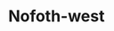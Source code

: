 # Nofoth-west
<!DOCTYPE html>
<html lang="ar" dir="rtl">
<head>
    <meta charset="UTF-8">
    <meta name="viewport" content="width=device-width, initial-scale=1.0">
    <title>نظام متابعة نفوذ - المنطقة الغربية</title>
    <link href="https://cdn.jsdelivr.net/npm/bootstrap@5.3.3/dist/css/bootstrap.rtl.min.css" rel="stylesheet">
    <link href="https://cdn.jsdelivr.net/npm/bootstrap-icons@1.10.5/font/bootstrap-icons.css" rel="stylesheet">
    <link rel="stylesheet" href="https://cdnjs.cloudflare.com/ajax/libs/font-awesome/6.4.0/css/all.min.css">
    <script src="https://cdnjs.cloudflare.com/ajax/libs/xlsx/0.18.5/xlsx.full.min.js"></script>
    <style>
        :root {
            --primary-color: #781f19;
            --secondary-color: #fdf0f1;
            --accent-color: #d4a5a2;
            --text-color: #5a1612;
            --card-hover: #fce4ec;
        }
        
        body {
            font-family: 'Arial', sans-serif;
            background-color: var(--secondary-color);
            padding: 20px;
            transition: all 0.3s ease;
        }
        
        /* Header styles */
        .header-container {
            background-color: white;
            color: var(--primary-color);
            border: 3px solid var(--primary-color);
            border-radius: 20px;
            padding: 15px;
            font-weight: bold;
            text-align: center;
            margin-bottom: 30px;
            box-shadow: 0 4px 12px rgba(120, 31, 25, 0.15);
        }
        
        .main-title {
            font-size: 2.5rem;
            margin-bottom: 5px;
            letter-spacing: 1px;
        }
        
        .sub-title {
            font-size: 1.5rem;
            opacity: 0.9;
            color: var(--text-color);
        }
        
        /* Dashboard cards */
        .dashboard-grid {
            display: grid;
            grid-template-columns: repeat(auto-fill, minmax(300px, 1fr));
            gap: 25px;
            margin-bottom: 40px;
        }
        
        .dashboard-card {
            background-color: white;
            color: var(--primary-color);
            border: 2px solid var(--primary-color);
            border-radius: 20px;
            text-align: center;
            padding: 30px 20px;
            font-weight: bold;
            font-size: 20px;
            cursor: pointer;
            position: relative;
            text-decoration: none;
            transition: all 0.3s ease;
            box-shadow: 0 5px 15px rgba(0, 0, 0, 0.1);
            height: 100%;
            display: flex;
            flex-direction: column;
            justify-content: center;
            align-items: center;
        }
        
        .dashboard-card:hover {
            transform: translateY(-5px);
            box-shadow: 0 8px 25px rgba(120, 31, 25, 0.2);
            background-color: var(--card-hover);
        }
        
        .card-icon {
            font-size: 3.5rem;
            margin-bottom: 20px;
            color: var(--primary-color);
        }
        
        /* Section styles */
        .section-container {
            display: none;
            background-color: white;
            border-radius: 20px;
            padding: 30px;
            margin-top: 20px;
            box-shadow: 0 5px 25px rgba(0, 0, 0, 0.1);
            border: 1px solid #e0c0c0;
            overflow: auto;
        }
        
        .back-btn {
            background: var(--primary-color);
            color: white;
            border: none;
            padding: 10px 25px;
            border-radius: 30px;
            font-size: 1rem;
            cursor: pointer;
            transition: background 0.3s;
            display: inline-flex;
            align-items: center;
            gap: 8px;
            margin-bottom: 20px;
        }
        
        .back-btn:hover {
            background: var(--text-color);
            transform: scale(1.05);
        }
        
        /* Orders Section Styles */
        .icon-grid {
            display: grid;
            grid-template-columns: repeat(auto-fill, minmax(200px, 1fr));
            gap: 20px;
            margin-top: 20px;
        }
        
        .icon-box {
            background-color: #FFE4E1;
            color: #8B0000;
            border: 2px solid #8B0000;
            border-radius: 20px;
            text-align: center;
            padding: 20px;
            font-weight: bold;
            font-size: 18px;
            cursor: pointer;
            position: relative;
            text-decoration: none;
            transition: all 0.3s;
            min-height: 150px;
            display: flex;
            flex-direction: column;
            justify-content: center;
            align-items: center;
        }
        
        .icon-box:hover {
            background-color: #fcdede;
            transform: translateY(-3px);
        }
        
        .dropdown-content, .sub-dropdown {
            display: none;
            position: absolute;
            top: 100%;
            right: 0;
            background-color: #fff;
            color: #8B0000;
            border: 1px solid #8B0000;
            min-width: 200px;
            box-shadow: 0px 8px 16px rgba(0,0,0,0.2);
            border-radius: 10px;
            z-index: 3;
            font-weight: bold;
        }
        
        .dropdown-content div, .sub-dropdown div, .sub-dropdown a {
            padding: 12px 16px;
            cursor: pointer;
            border-bottom: 1px solid #eee;
            text-align: right;
            background-color: #fff;
            text-decoration: none;
            color: #8B0000;
            display: block;
        }
        
        .dropdown-content div:last-child, .sub-dropdown div:last-child, .sub-dropdown a:last-child {
            border-bottom: none;
        }
        
        .sub-item {
            position: relative;
        }
        
        .sub-dropdown {
            right: 100%;
            top: 0;
        }
        
        .sub-item .sub-dropdown {
            display: none;
        }
        
        /* Waste Section Styles */
        .waste-dashboard {
            display: flex;
            justify-content: space-around;
            padding: 40px 20px;
            flex-wrap: wrap;
            gap: 30px;
        }
        
        .waste-card {
            background: white;
            border-radius: 15px;
            box-shadow: 0 8px 20px rgba(0, 0, 0, 0.15);
            padding: 30px;
            text-align: center;
            width: 350px;
            transition: transform 0.3s, box-shadow 0.3s;
            cursor: pointer;
            border: 3px solid transparent;
        }
        
        .waste-card:hover {
            transform: translateY(-10px);
            box-shadow: 0 12px 25px rgba(0, 0, 0, 0.2);
        }
        
        .waste-card.match-orders {
            border-color: #781f19;
        }
        
        .waste-card.waste-track {
            border-color: #5a1612;
        }
        
        .waste-icon {
            font-size: 5rem;
            margin-bottom: 20px;
            color: #781f19;
        }
        
        /* Products Section Styles */
        .products-header {
            background: linear-gradient(to right, #781f19, #a02a22);
            color: white;
            padding: 25px;
            text-align: center;
            border-radius: 15px;
            margin-bottom: 20px;
        }
        
        .products-form-container {
            padding: 30px;
            background: white;
            border-radius: 15px;
            box-shadow: 0 5px 15px rgba(0,0,0,0.1);
        }
        
        .form-group {
            margin-bottom: 25px;
        }
        
        .form-group label {
            display: block;
            margin-bottom: 8px;
            font-weight: 600;
            color: #781f19;
            font-size: 16px;
        }
        
        .upload-area {
            border: 2px dashed #781f19;
            border-radius: 10px;
            padding: 30px;
            text-align: center;
            background: #fdf0f1;
            cursor: pointer;
            transition: all 0.3s ease;
            min-height: 200px;
            display: flex;
            flex-direction: column;
            justify-content: center;
            align-items: center;
        }
        
        .upload-area:hover {
            background: #fbe4e6;
            border-color: #5a1712;
        }
        
        .upload-area i {
            font-size: 50px;
            color: #781f19;
            margin-bottom: 15px;
        }
        
        .upload-text h3 {
            color: #781f19;
            margin-bottom: 5px;
        }
        
        .upload-text p {
            color: #a04a45;
            font-size: 14px;
        }
        
        #image-preview {
            margin-top: 15px;
            display: none;
            max-width: 100%;
            max-height: 300px;
            text-align: center;
        }
        
        #image-preview img {
            max-width: 100%;
            max-height: 250px;
            border-radius: 5px;
            box-shadow: 0 3px 10px rgba(0,0,0,0.1);
            border: 1px solid #e0c0c0;
        }
        
        select, input[type="date"], input[type="text"] {
            width: 100%;
            padding: 14px;
            border: 1px solid #e0c0c0;
            border-radius: 8px;
            background: white;
            font-size: 16px;
            color: #781f19;
            transition: border 0.3s ease;
        }
        
        select:focus, input[type="date"]:focus, input[type="text"]:focus {
            outline: none;
            border-color: #781f19;
            box-shadow: 0 0 0 3px rgba(120, 31, 25, 0.2);
        }
        
        .btn-container {
            display: flex;
            justify-content: center;
            gap: 15px;
            margin-top: 20px;
        }
        
        .btn {
            padding: 14px 35px;
            border: none;
            border-radius: 8px;
            font-size: 17px;
            font-weight: 600;
            cursor: pointer;
            transition: all 0.3s ease;
            display: flex;
            align-items: center;
            gap: 10px;
        }
        
        .btn-primary {
            background: linear-gradient(to right, #781f19, #a02a22);
            color: white;
        }
        
        .btn-primary:hover {
            background: linear-gradient(to right, #a02a22, #781f19);
            transform: translateY(-2px);
            box-shadow: 0 5px 15px rgba(120, 31, 25, 0.4);
        }
        
        .btn-secondary {
            background: #fdf0f1;
            color: #781f19;
            border: 1px solid #e0c0c0;
        }
        
        .btn-secondary:hover {
            background: #fbe4e6;
        }
        
        .success-message {
            background: #dff0d8;
            border: 1px solid #d0e9c6;
            color: #3c763d;
            padding: 15px;
            border-radius: 8px;
            margin-top: 20px;
            text-align: center;
            display: none;
        }
        
        .form-title {
            color: #781f19;
            text-align: center;
            margin-bottom: 25px;
            padding-bottom: 15px;
            border-bottom: 2px solid #fdf0f1;
        }
        
        /* Toast notifications */
        .toast-container {
            position: fixed;
            bottom: 20px;
            left: 20px;
            z-index: 1060;
            min-width: 300px;
        }
        
        .toast {
            background-color: var(--primary-color);
            color: white;
            border-radius: 10px;
            padding: 15px 20px;
            box-shadow: 0 5px 15px rgba(0, 0, 0, 0.2);
            display: flex;
            align-items: center;
            gap: 15px;
            opacity: 0;
            transform: translateY(20px);
            transition: all 0.4s ease;
        }
        
        .toast.show {
            opacity: 1;
            transform: translateY(0);
        }
        
        .toast i {
            font-size: 1.8rem;
        }
        
        /* Footer */
        .footer {
            text-align: center;
            padding: 20px;
            margin-top: 30px;
            color: var(--text-color);
            font-size: 0.9rem;
            border-top: 1px solid #e0c0c0;
        }
        
        /* Animation */
        @keyframes fadeIn {
            from { opacity: 0; transform: translateY(20px); }
            to { opacity: 1; transform: translateY(0); }
        }
        
        .fade-in {
            animation: fadeIn 0.5s ease forwards;
        }
        
        /* Responsive design */
        @media (max-width: 768px) {
            .dashboard-grid {
                grid-template-columns: 1fr;
            }
            
            .main-title {
                font-size: 2rem;
            }
            
            .sub-title {
                font-size: 1.2rem;
            }
            
            .waste-dashboard {
                flex-direction: column;
                align-items: center;
            }
            
            .waste-card {
                width: 100%;
            }
        }
    </style>
</head>
<body>
    <!-- Main Dashboard -->
    <div id="dashboard">
        <div class="header-container fade-in">
            <div class="main-title">شركة نفوذ</div>
            <div class="sub-title">المنطقة الغربية</div>
        </div>
        
        <div class="dashboard-grid">
            <div class="dashboard-card fade-in" onclick="showSection('orders-section')" style="animation-delay: 0.1s">
                <i class="bi bi-clipboard-check card-icon"></i>
                <div>متابعة الطلبيات</div>
                <p class="mt-2 mb-0" style="font-size: 16px; font-weight: normal;">متابعة وتنظيم جميع الطلبيات</p>
            </div>
            
            <div class="dashboard-card fade-in" onclick="showSection('waste-section')" style="animation-delay: 0.2s">
                <i class="bi bi-clipboard-x card-icon"></i>
                <div>متابعة الهدر وفروقات الطلبيات</div>
                <p class="mt-2 mb-0" style="font-size: 16px; font-weight: normal;">تتبع الهدر والفروقات في الطلبيات</p>
            </div>
            
            <div class="dashboard-card fade-in" onclick="showSection('products-section')" style="animation-delay: 0.3s">
                <i class="bi bi-box-seam card-icon"></i>
                <div>متابعة المنتجات الجديدة</div>
                <p class="mt-2 mb-0" style="font-size: 16px; font-weight: normal;">إضافة ومتابعة المنتجات الجديدة</p>
            </div>
        </div>
        
        <div class="footer">
            نظام نفوذ - المنطقة الغربية
        </div>
    </div>
    
    <!-- Orders Section -->
    <div id="orders-section" class="section-container">
        <button class="back-btn" onclick="showDashboard()">
            <i class="fas fa-arrow-left"></i> العودة إلى الرئيسية
        </button>
        
        <div class="header-container" style="margin-top: 20px;">
            <div class="main-title">متابعة الطلبيات</div>
            <div class="sub-title">بوابة متابعة الغربية</div>
        </div>

        <div class="icon-grid">
            <!-- الطلبيات -->
            <div class="icon-box" onclick="toggleDropdown('orders-dropdown')">
                <i class="bi bi-bag-check"></i>
                الطلبيات
                <div class="dropdown-content" id="orders-dropdown">
                    <!-- مامولا -->
                    <div class="sub-item" onclick="toggleSubDropdown(event, 'mamoula-sub')">
                        مامولا
                        <div class="sub-dropdown" id="mamoula-sub">
                            <a href="https://docs.google.com/spreadsheets/d/1rOHIOMq3FCdGKzTHi_HTFJNi0g4IdUabWy13iI275Ao/edit?usp=drivesdk" target="_blank">طلبية المنتجات</a>
                            <a href="https://docs.google.com/spreadsheets/d/1EuaG4s3osNqiMhfX68aWPb6rSDjkyC3hgniUuLk8jZ8/edit?usp=drivesdk" target="_blank">طلبية المستودع</a>
                        </div>
                    </div>

                    <!-- كيك من مامولا -->
                    <div class="sub-item" onclick="toggleSubDropdown(event, 'cake-sub')">
                        كيك من مامولا
                        <div class="sub-dropdown" id="cake-sub">
                            <a href="https://docs.google.com/spreadsheets/d/1XtNX0HzQQh0-p8GpvScYtKjFeJpIFExuWClXrFFemkE/edit?usp=drivesdk" target="_blank">طلبية الكيك</a>
                        </div>
                    </div>

                    <!-- عنبة -->
                    <div class="sub-item" onclick="toggleSubDropdown(event, 'anaba-sub')">
                        عنبة
                        <div class="sub-dropdown" id="anaba-sub">
                            <a href="https://docs.google.com/spreadsheets/d/1sK_yo7QcY-fkUeLP7lXD01OcCfV_fQiOy3fyayieQ8M/edit?usp=sharing" target="_blank">الطلبية اليومية</a>
                            <a href="https://docs.google.com/spreadsheets/d/1EuaG4s3osNqiMhfX68aWPb6rSDjkyC3hgniUuLk8jZ8/edit?usp=drivesdk" target="_blank">طلبية المستودع</a>
                        </div>
                    </div>

                    <!-- لقمة وردية -->
                    <div class="sub-item" onclick="toggleSubDropdown(event, 'lokma-sub')">
                        لقمة وردية
                        <div class="sub-dropdown" id="lokma-sub">
                            <a href="https://docs.google.com/spreadsheets/d/1sp3zhuD9PwCZGItAMO385zIGQvgiaoX0PzZXOCF8SjI/edit?usp=sharing" target="_blank">الطلبية الأسبوعية</a>
                        </div>
                    </div>

                    <!-- قشطية -->
                    <div class="sub-item" onclick="toggleSubDropdown(event, 'qashtia-sub')">
                        قشطية
                        <div class="sub-dropdown" id="qashtia-sub">
                            <a href="https://docs.google.com/spreadsheets/d/141KjwMgoPZb6am5UnLCMVbklVNOg2-YgCtYoVlpWd2I/edit?usp=drivesdk" target="_blank">الطلبية</a>
                        </div>
                    </div>
                </div>
            </div>

            <!-- باقي الأيقونات -->
            <a class="icon-box" href="https://docs.google.com/spreadsheets/d/1qPbIlr1C4Zn11Fo6cUMr3B6t87Uc1k1_cDUEuKAefg0/edit?usp=drivesdk" target="_blank">
                <i class="bi bi-tools"></i>
                الصيانات
            </a>
            <a class="icon-box" href="https://docs.google.com/spreadsheets/d/1_Du-iJcIFD4BnJKPFgGFs5r_0kyoXBNxYQk0Q7gexq8/edit?usp=sharing" target="_blank">
                <i class="bi bi-trash"></i>
                الهدر
            </a>
            <a class="icon-box" href="https://forms.gle/gK3GRwnQQWXZb7NT6" target="_blank">
                <i class="bi bi-calendar-check"></i>
                إغلاق نهاية شهر
            </a>
            <a class="icon-box" href="https://docs.google.com/spreadsheets/d/1KHsFsBBwiW8qDFTX7G8tiK8N_Xa9YHqf1hwEqvkEOIo/edit?usp=drivesdk" target="_blank">
                <i class="bi bi-link-45deg"></i>
                ربط التطبيقات
            </a>
            <a class="icon-box" href="https://docs.google.com/spreadsheets/d/1bJzUp9wSy1f22GIXNOW7rK6QEYHV3JBjqN0LCAsLp88/edit?usp=drivesdk" target="_blank">
                <i class="bi bi-house-door"></i>
                عهدة الفروع
            </a>
            <a class="icon-box" href="https://docs.google.com/spreadsheets/d/1kR-1Vr92iiyFNDTq6-wXo5hoeJdt3o4c-qTwGqCQMIU/edit?usp=drivesdk" target="_blank">
                <i class="bi bi-fire"></i>
                صلاحيات طفايات الحريق
            </a>
            <a class="icon-box" href="https://apps.balady.gov.sa/Eservices/health/Inquiries/Search" target="_blank">
                <i class="bi bi-file-earmark-medical"></i>
                الشهادات الصحية
            </a>
            <div class="icon-box" onclick="toggleDropdown('inventory-dropdown')">
                <i class="bi bi-clipboard-data"></i>
                الجرد
                <div class="dropdown-content" id="inventory-dropdown">
                    <div>الجرد اليومي</div>
                    <div>الجرد الشهري</div>
                </div>
            </div>
        </div>

        <!-- خاص بالمدير -->
        <div class="header-container mt-5" onclick="showLoginPrompt()" style="cursor:pointer;">
            <div class="main-title">خاص بالمدير</div>
        </div>

        <!-- واجهة المدير -->
        <div class="icon-grid mt-3" id="manager-panel" style="display: none;">
            <a class="icon-box" href="#">
                <i class="bi bi-camera-video"></i> 
                متابعة الكاميرات
            </a>
            <a class="icon-box" href="#">
                <i class="bi bi-cash-coin"></i> 
                متابعة الترصيد
            </a>
            <a class="icon-box" href="#">
                <i class="bi bi-person-walking"></i> 
                الزيارات
            </a>
            <a class="icon-box" href="#">
                <i class="bi bi-stars"></i> 
                متابعة المنتجات الجديدة
            </a>
        </div>
    </div>
    
    <!-- Waste Section -->
    <div id="waste-section" class="section-container">
        <button class="back-btn" onclick="showDashboard()">
            <i class="fas fa-arrow-left"></i> العودة إلى الرئيسية
        </button>
        
        <div class="header-container">
            <div class="main-title">متابعة الهدر وفروقات الطلبيات</div>
            <div class="sub-title">نفوذ الغربية</div>
        </div>
        
        <div class="waste-dashboard">
            <div class="waste-card match-orders" id="matchOrdersCard">
                <div class="waste-icon">
                    <i class="fas fa-clipboard-check"></i>
                </div>
                <h2>مطابقة الطلبيات</h2>
                <p>الضغط هنا لمطابقة الطلبيات المرسلة مع المستلمة والتحقق من وجود أي نقص</p>
            </div>
            
            <div class="waste-card waste-track" id="wasteTrackCard">
                <div class="waste-icon">
                    <i class="fas fa-chart-line"></i>
                </div>
                <h2>متابعة الهدر</h2>
                <p>الضغط هنا لمتابعة الهدر وتصنيفه حسب النوع (هدر النقل، هدر الفرع)</p>
            </div>
        </div>
        
        <!-- Waste Tracking Panel Content -->
        <div class="mt-5" style="background: white; padding: 25px; border-radius: 15px; box-shadow: 0 5px 15px rgba(0,0,0,0.1);">
            <h3 class="text-center" style="color: #781f19; margin-bottom: 25px;">نظام متابعة الهدر الشامل</h3>
            
            <div class="row">
                <div class="col-md-6 mb-4">
                    <div class="card h-100 border-primary">
                        <div class="card-header bg-primary text-white">
                            <i class="fas fa-truck me-2"></i> هدر النقل
                        </div>
                        <div class="card-body">
                            <p>تتبع وتصنيف الهدر الناتج عن عمليات النقل والتوزيع</p>
                            <ul class="list-group">
                                <li class="list-group-item">تسجيل الأصناف التالفة أثناء النقل</li>
                                <li class="list-group-item">تحديد كميات الهدر لكل شحنة</li>
                                <li class="list-group-item">تحليل أسباب الهدر في النقل</li>
                            </ul>
                        </div>
                    </div>
                </div>
                
                <div class="col-md-6 mb-4">
                    <div class="card h-100 border-danger">
                        <div class="card-header bg-danger text-white">
                            <i class="fas fa-store me-2"></i> هدر الفرع
                        </div>
                        <div class="card-body">
                            <p>تتبع وتصنيف الهدر الناتج داخل فروع المؤسسة</p>
                            <ul class="list-group">
                                <li class="list-group-item">تسجيل الأصناف التالفة داخل الفروع</li>
                                <li class="list-group-item">متابعة هدر الطهي والإنتاج</li>
                                <li class="list-group-item">تحليل أسباب الهدر في الفروع</li>
                            </ul>
                        </div>
                    </div>
                </div>
            </div>
            
            <div class="text-center mt-4">
                <button class="btn btn-lg" style="background: #781f19; color: white;">
                    <i class="fas fa-file-excel me-2"></i> تصدير تقارير الهدر
                </button>
            </div>
        </div>
    </div>
    
    <!-- Products Section -->
    <div id="products-section" class="section-container">
        <button class="back-btn" onclick="showDashboard()">
            <i class="fas fa-arrow-left"></i> العودة إلى الرئيسية
        </button>
        
        <div class="products-header">
            <h1><i class="fas fa-cube"></i> متابعة المنتجات الجديدة</h1>
            <p> نفوذ الغربية</p>
        </div>
        
        <div class="products-form-container">
            <h2 class="form-title"><i class="fas fa-edit"></i> تفاصيل المنتج</h2>
            
            <div class="form-group">
                <label for="product-image">صورة المنتج:</label>
                <div class="upload-area" id="upload-area">
                    <i class="fas fa-cloud-upload-alt"></i>
                    <div class="upload-text">
                        <h3>انقر لرفع صورة المنتج</h3>
                        <p>الحد الأقصى لحجم الصورة: 5MB (PNG, JPG)</p>
                    </div>
                    <input type="file" id="image-upload" accept="image/*" style="display:none">
                </div>
                <div id="image-preview">
                    <img id="preview" src="#" alt="معاينة الصورة">
                </div>
            </div>
            
            <div class="form-group">
                <label for="brand">البراند:</label>
                <select id="brand">
                    <option value="">-- اختر البراند --</option>
                    <option value="mamula">مامولا</option>
                    <option value="aneba">عنبة</option>
                    <option value="lqma">لقمة وردية</option>
                    <option value="qeshtia">قشطية</option>
                    <option value="cake">كيك من مامولا</option>
                </select>
            </div>
            
            <div class="form-group">
                <label for="branch">الفرع:</label>
                <select id="branch">
                    <option value="">-- اختر الفرع --</option>
                    <option value="riyadh">النعيم</option>
                    <option value="riyadh">الحمدانية</option>
                    <option value="riyadh">السامر</option>
                    <option value="riyadh">النسيم</option>
                    <option value="jeddah">ابحر</option>
                    <option value="dammam">الصفاء</option>
                    <option value="dammam">الجال</option>
                    <option value="dammam">الشوقية</option>
                    <option value="madinah">السنابل</option>
                </select>
            </div>
            
            <div class="form-group">
                <label for="product-name">اسم المنتج:</label>
                <input type="text" id="product-name" placeholder="أدخل اسم المنتج يدويًا">
            </div>
            
            <div class="form-group">
                <label for="date">تاريخ المنتج:</label>
                <input type="date" id="date">
            </div>
            
            <div class="btn-container">
                <button class="btn btn-primary" id="submit-btn"><i class="fas fa-plus-circle"></i> إضافة المنتج</button>
                <button class="btn btn-secondary"><i class="fas fa-times"></i> إلغاء</button>
            </div>
            
            <div class="success-message" id="success-message">
                <i class="fas fa-check-circle"></i> تم إضافة المنتج بنجاح! سيتم إرسال البيانات قريبًا.
            </div>
        </div>
        
        <div class="mt-5" style="background: white; padding: 25px; border-radius: 15px; box-shadow: 0 5px 15px rgba(0,0,0,0.1);">
            <h3 class="text-center" style="color: #781f19; margin-bottom: 25px;">أحدث المنتجات المضافة</h3>
            
            <div class="row">
                <div class="col-md-4 mb-4">
                    <div class="card h-100">
                        <img src="https://via.placeholder.com/300x200?text=منتج+جديد+1" class="card-img-top" alt="منتج جديد">
                        <div class="card-body">
                            <h5 class="card-title">كيك الشوكولاتة الفاخر</h5>
                            <p class="card-text">براند: كيك من مامولا</p>
                            <p class="card-text">تم الإضافة: 2025-08-01</p>
                        </div>
                    </div>
                </div>
                
                <div class="col-md-4 mb-4">
                    <div class="card h-100">
                        <img src="https://via.placeholder.com/300x200?text=منتج+جديد+2" class="card-img-top" alt="منتج جديد">
                        <div class="card-body">
                            <h5 class="card-title">معجنات عنبة المميزة</h5>
                            <p class="card-text">براند: عنبة</p>
                            <p class="card-text">تم الإضافة: 2025-07-28</p>
                        </div>
                    </div>
                </div>
                
                <div class="col-md-4 mb-4">
                    <div class="card h-100">
                        <img src="https://via.placeholder.com/300x200?text=منتج+جديد+3" class="card-img-top" alt="منتج جديد">
                        <div class="card-body">
                            <h5 class="card-title">لقمة وردية بالجبنة</h5>
                            <p class="card-text">براند: لقمة وردية</p>
                            <p class="card-text">تم الإضافة: 2025-07-25</p>
                        </div>
                    </div>
                </div>
            </div>
        </div>
    </div>
    
    <!-- Toast Notification Container -->
    <div class="toast-container">
        <div class="toast" id="notification-toast">
            <i class="fas fa-info-circle"></i>
            <div id="toast-message">مرحبًا بك في نظام نفوذ</div>
        </div>
    </div>

    <script src="https://cdn.jsdelivr.net/npm/bootstrap@5.3.3/dist/js/bootstrap.bundle.min.js"></script>
    <script>
        // Navigation functions
        function showDashboard() {
            document.getElementById('dashboard').style.display = 'block';
            document.getElementById('orders-section').style.display = 'none';
            document.getElementById('waste-section').style.display = 'none';
            document.getElementById('products-section').style.display = 'none';
        }
        
        function showSection(sectionId) {
            document.getElementById('dashboard').style.display = 'none';
            document.getElementById('orders-section').style.display = 'none';
            document.getElementById('waste-section').style.display = 'none';
            document.getElementById('products-section').style.display = 'none';
            
            document.getElementById(sectionId).style.display = 'block';
            
            // Show toast notification
            let message = "";
            switch(sectionId) {
                case 'orders-section':
                    message = "تم فتح متابعة الطلبيات";
                    break;
                case 'waste-section':
                    message = "تم فتح متابعة الهدر وفروقات الطلبيات";
                    break;
                case 'products-section':
                    message = "تم فتح متابعة المنتجات الجديدة";
                    break;
            }
            showToast(message);
        }
        
        // Toast notification
        function showToast(message) {
            const toast = document.getElementById('notification-toast');
            const toastMessage = document.getElementById('toast-message');
            
            toastMessage.textContent = message;
            toast.classList.add('show');
            
            setTimeout(() => {
                toast.classList.remove('show');
            }, 3000);
        }
        
        // Show login prompt for manager
        function showLoginPrompt() {
            if (sessionStorage.getItem('managerLoggedIn') === 'true') {
                document.getElementById('manager-panel').style.display = 'grid';
            } else {
                const password = prompt("الرجاء إدخال كلمة مرور المدير:");
                const correctPassword = '1234'; // Replace with your password
                
                if (password === correctPassword) {
                    sessionStorage.setItem('managerLoggedIn', 'true');
                    document.getElementById('manager-panel').style.display = 'grid';
                    showToast("تم تسجيل دخول المدير بنجاح");
                } else if (password !== null) {
                    alert("كلمة المرور غير صحيحة");
                }
            }
        }
        
        // Dropdown functions
        function toggleDropdown(id) {
            document.querySelectorAll('.dropdown-content').forEach(el => {
                if (el.id !== id) el.style.display = 'none';
            });
            const dropdown = document.getElementById(id);
            dropdown.style.display = dropdown.style.display === 'block' ? 'none' : 'block';
        }

        function toggleSubDropdown(event, id) {
            event.stopPropagation();
            document.querySelectorAll('.sub-dropdown').forEach(el => {
                if (el.id !== id) el.style.display = 'none';
            });
            const sub = document.getElementById(id);
            sub.style.display = sub.style.display === 'block' ? 'none' : 'block';
        }

        document.addEventListener('click', function (e) {
            if (!e.target.closest('.icon-box')) {
                document.querySelectorAll('.dropdown-content, .sub-dropdown').forEach(el => el.style.display = 'none');
            }
        });
        
        // Product image upload
        document.getElementById('upload-area').addEventListener('click', function() {
            document.getElementById('image-upload').click();
        });
        
        document.getElementById('image-upload').addEventListener('change', function(e) {
            if (e.target.files.length > 0) {
                const file = e.target.files[0];
                const reader = new FileReader();
                
                reader.onload = function(e) {
                    const preview = document.getElementById('preview');
                    preview.src = e.target.result;
                    document.getElementById('image-preview').style.display = 'block';
                    
                    const uploadArea = document.getElementById('upload-area');
                    uploadArea.innerHTML = '';
                    const img = document.createElement('img');
                    img.src = e.target.result;
                    img.style.maxWidth = '100%';
                    img.style.maxHeight = '250px';
                    img.style.borderRadius = '5px';
                    uploadArea.appendChild(img);
                }
                
                reader.readAsDataURL(file);
            }
        });
        
        // Set today as default date for products section
        const today = new Date().toISOString().split('T')[0];
        document.getElementById('date').value = today;
        
        // Form submission handler for products
        document.getElementById('submit-btn').addEventListener('click', function() {
            const brand = document.getElementById('brand').value;
            const branch = document.getElementById('branch').value;
            const productName = document.getElementById('product-name').value;
            const date = document.getElementById('date').value;
            const imageUpload = document.getElementById('image-upload').files[0];
            
            if (!brand || !branch || !productName || !date || !imageUpload) {
                showToast('يرجى ملء جميع الحقول ورفع صورة المنتج');
                return;
            }
            
            showToast(`تم إضافة المنتج "${productName}" بنجاح`);
            
            // Reset form
            setTimeout(() => {
                document.getElementById('upload-area').innerHTML = `
                    <i class="fas fa-cloud-upload-alt"></i>
                    <div class="upload-text">
                        <h3>انقر لرفع صورة المنتج</h3>
                        <p>الحد الأقصى لحجم الصورة: 5MB (PNG, JPG)</p>
                    </div>
                `;
                document.getElementById('image-preview').style.display = 'none';
                document.getElementById('brand').value = '';
                document.getElementById('branch').value = '';
                document.getElementById('product-name').value = '';
                document.getElementById('date').value = today;
                document.getElementById('image-upload').value = '';
            }, 1000);
        });
        
        // Initial toast
        setTimeout(() => {
            showToast("مرحبًا بك في  نفوذ - المنطقة الغربية");
        }, 1000);
    </script>
</body>
</html>
